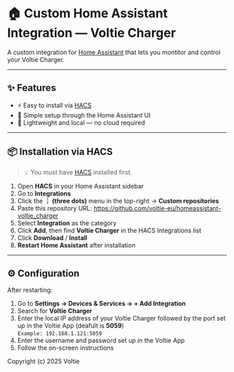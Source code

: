 # 🏠 Custom Home Assistant Integration — Voltie Charger

A custom integration for [Home Assistant](https://www.home-assistant.io) that lets you montitor and control your Voltie Charger.

---

## ✨ Features
- ⚡ Easy to install via [HACS](https://hacs.xyz)
- 🔧 Simple setup through the Home Assistant UI
- 🧠 Lightweight and local — no cloud required

---

## 📦 Installation via HACS

> 💡 You must have [HACS](https://hacs.xyz) installed first.

1. Open **HACS** in your Home Assistant sidebar  
2. Go to **Integrations**  
3. Click the **⋮ (three dots)** menu in the top-right → **Custom repositories**  
4. Paste this repository URL: https://github.com/voltie-eu/homeassistant-voltie_charger
5. Select **Integration** as the category  
6. Click **Add**, then find **Voltie Charger** in the HACS Integrations list  
7. Click **Download** / **Install**  
8. **Restart Home Assistant** after installation  

---

## ⚙️ Configuration

After restarting:
1. Go to **Settings → Devices & Services → + Add Integration**  
2. Search for **Voltie Charger**
3. Enter the local IP address of your Voltie Charger followed by the port set up in the Voltie App (deafult is **5059**)  
```Example: 192.168.1.121:5059```
4. Enter the username and password set up in the Voltie App
5. Follow the on-screen instructions  



Copyright (c) 2025 Voltie
